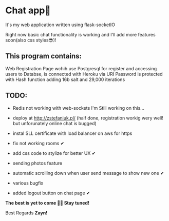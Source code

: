 # **Chat app💬**
It's my web application written using flask-socketIO

Right now basic chat functionality is working and I'll add more features soon(also css styles😎)!
## **This program contains:**

Web Registration Page wchih use Postgresql for register and accessing users to Databse, is connected with Heroku via URI
Password is protected with Hash function adding 16b salt and 29,000 iterations

## **TODO:**

- Redis not working with web-sockets I'm Still working on this... 

- deploy at http://zstefaniuk.pl/ (half done, registration workig wery well! but unforunately online chat is bugged)

- instal SLL certificate with load balancer on aws for https

- fix not working rooms ✔

- add css code to stylize for better UX ✔

- sending photos feature 

- automatic scrolling down when user send message to show new one ✔

- various bugfix

- added logout button on chat page ✔

**The best is yet to come ✌🏻 Stay tuned!**

Best Regards **Zayn!**
